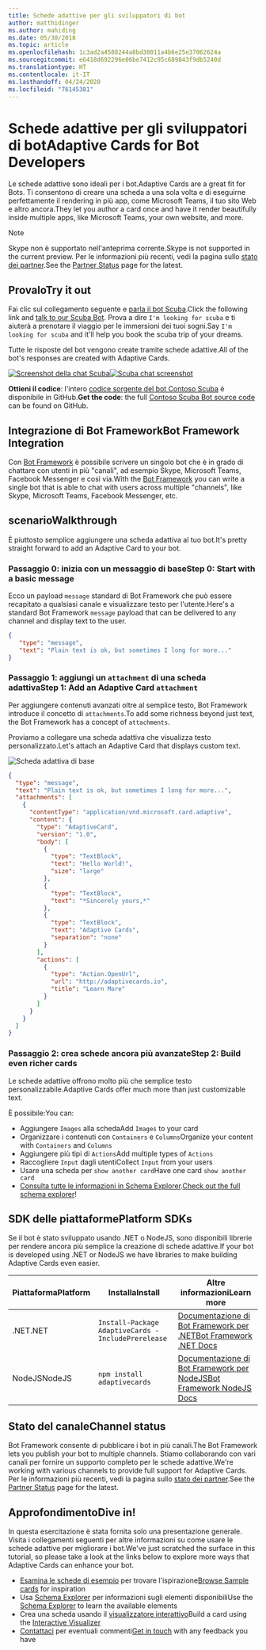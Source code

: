 ```yaml
---
title: Schede adattive per gli sviluppatori di bot
author: matthidinger
ms.author: mahiding
ms.date: 05/30/2018
ms.topic: article
ms.openlocfilehash: 1c3ad2a4588244a8bd30011a4b6e25e37062624a
ms.sourcegitcommit: e6418d692296e06be7412c95c689843f9db5240d
ms.translationtype: HT
ms.contentlocale: it-IT
ms.lasthandoff: 04/24/2020
ms.locfileid: "76145381"
---
```

# <a name="adaptive-cards-for-bot-developers"></a><span data-ttu-id="9e9db-102">Schede adattive per gli sviluppatori di bot</span><span class="sxs-lookup"><span data-stu-id="9e9db-102">Adaptive Cards for Bot Developers</span></span>

<span data-ttu-id="9e9db-103">Le schede adattive sono ideali per i bot.</span><span class="sxs-lookup"><span data-stu-id="9e9db-103">Adaptive Cards are a great fit for Bots.</span></span> <span data-ttu-id="9e9db-104">Ti consentono di creare una scheda a una sola volta e di eseguirne perfettamente il rendering in più app, come Microsoft Teams, il tuo sito Web e altro ancora.</span><span class="sxs-lookup"><span data-stu-id="9e9db-104">They let you author a card once and have it render beautifully inside multiple apps, like  Microsoft Teams, your own website, and more.</span></span>

> [!NOTE]
> <span data-ttu-id="9e9db-105">Skype non è supportato nell'anteprima corrente.</span><span class="sxs-lookup"><span data-stu-id="9e9db-105">Skype is not supported in the current preview.</span></span> <span data-ttu-id="9e9db-106">Per le informazioni più recenti, vedi la pagina sullo [stato dei partner](../resources/partners.md).</span><span class="sxs-lookup"><span data-stu-id="9e9db-106">See the [Partner Status](../resources/partners.md) page for the latest.</span></span>

## <a name="try-it-out"></a><span data-ttu-id="9e9db-107">Provalo</span><span class="sxs-lookup"><span data-stu-id="9e9db-107">Try it out</span></span>

<span data-ttu-id="9e9db-108">Fai clic sul collegamento seguente e [parla il bot Scuba](http://contososcubademo.azurewebsites.net/).</span><span class="sxs-lookup"><span data-stu-id="9e9db-108">Click the following link and [talk to our Scuba Bot](http://contososcubademo.azurewebsites.net/).</span></span> <span data-ttu-id="9e9db-109">Prova a dire `I'm looking for scuba` e ti aiuterà a prenotare il viaggio per le immersioni dei tuoi sogni.</span><span class="sxs-lookup"><span data-stu-id="9e9db-109">Say `I'm looking for scuba` and it'll help you book the scuba trip of your dreams.</span></span>  

<span data-ttu-id="9e9db-110">Tutte le risposte del bot vengono create tramite schede adattive.</span><span class="sxs-lookup"><span data-stu-id="9e9db-110">All of the bot's responses are created with Adaptive Cards.</span></span>

<span data-ttu-id="9e9db-111">[![Screenshot della chat Scuba](media/bots/scuba-chat.png)](http://contososcubademo.azurewebsites.net/)</span><span class="sxs-lookup"><span data-stu-id="9e9db-111">[![Scuba chat screenshot](media/bots/scuba-chat.png)](http://contososcubademo.azurewebsites.net/)</span></span>

<span data-ttu-id="9e9db-112">**Ottieni il codice**: l'intero [codice sorgente del bot Contoso Scuba](https://github.com/matthidinger/ContosoScubaBot
) è disponibile in GitHub.</span><span class="sxs-lookup"><span data-stu-id="9e9db-112">**Get the code**: the full [Contoso Scuba Bot source code](https://github.com/matthidinger/ContosoScubaBot
) can be found on GitHub.</span></span>


## <a name="bot-framework-integration"></a><span data-ttu-id="9e9db-113">Integrazione di Bot Framework</span><span class="sxs-lookup"><span data-stu-id="9e9db-113">Bot Framework Integration</span></span>

<span data-ttu-id="9e9db-114">Con [Bot Framework](https://dev.botframework.com/) è possibile scrivere un singolo bot che è in grado di chattare con utenti in più "canali", ad esempio Skype, Microsoft Teams, Facebook Messenger e così via.</span><span class="sxs-lookup"><span data-stu-id="9e9db-114">With the [Bot Framework](https://dev.botframework.com/) you can write a single bot that is able to chat with users across multiple "channels", like Skype, Microsoft Teams, Facebook Messenger, etc.</span></span>

## <a name="walkthrough"></a><span data-ttu-id="9e9db-115">scenario</span><span class="sxs-lookup"><span data-stu-id="9e9db-115">Walkthrough</span></span>

<span data-ttu-id="9e9db-116">È piuttosto semplice aggiungere una scheda adattiva al tuo bot.</span><span class="sxs-lookup"><span data-stu-id="9e9db-116">It's pretty straight forward to add an Adaptive Card to your bot.</span></span>

### <a name="step-0-start-with-a-basic-message"></a><span data-ttu-id="9e9db-117">Passaggio 0: inizia con un messaggio di base</span><span class="sxs-lookup"><span data-stu-id="9e9db-117">Step 0: Start with a basic message</span></span>

<span data-ttu-id="9e9db-118">Ecco un payload `message` standard di Bot Framework che può essere recapitato a qualsiasi canale e visualizzare testo per l'utente.</span><span class="sxs-lookup"><span data-stu-id="9e9db-118">Here's a standard Bot Framework `message` payload that can be delivered to any channel and display text to the user.</span></span>

```json
{
   "type": "message",
   "text": "Plain text is ok, but sometimes I long for more..."
}
```

### <a name="step-1-add-an-adaptive-card-attachment"></a><span data-ttu-id="9e9db-119">Passaggio 1: aggiungi un `attachment` di una scheda adattiva</span><span class="sxs-lookup"><span data-stu-id="9e9db-119">Step 1: Add an Adaptive Card `attachment`</span></span>

<span data-ttu-id="9e9db-120">Per aggiungere contenuti avanzati oltre al semplice testo, Bot Framework introduce il concetto di `attachments`.</span><span class="sxs-lookup"><span data-stu-id="9e9db-120">To add some richness beyond just text, the Bot Framework has a concept of `attachments`.</span></span> 

<span data-ttu-id="9e9db-121">Proviamo a collegare una scheda adattiva che visualizza testo personalizzato.</span><span class="sxs-lookup"><span data-stu-id="9e9db-121">Let's attach an Adaptive Card that displays custom text.</span></span>

![Scheda adattiva di base](media/bots/hello-adaptivecards.png)

```json
{
  "type": "message",
  "text": "Plain text is ok, but sometimes I long for more...",
  "attachments": [
    {
      "contentType": "application/vnd.microsoft.card.adaptive",
      "content": {
        "type": "AdaptiveCard",
        "version": "1.0",
        "body": [
          {
            "type": "TextBlock",
            "text": "Hello World!",
            "size": "large"
          },
          {
            "type": "TextBlock",
            "text": "*Sincerely yours,*"
          },
          {
            "type": "TextBlock",
            "text": "Adaptive Cards",
            "separation": "none"
          }
        ],
        "actions": [
          {
            "type": "Action.OpenUrl",
            "url": "http://adaptivecards.io",
            "title": "Learn More"
          }
        ]
      }
    }
  ]
}
```

### <a name="step-2-build-even-richer-cards"></a><span data-ttu-id="9e9db-123">Passaggio 2: crea schede ancora più avanzate</span><span class="sxs-lookup"><span data-stu-id="9e9db-123">Step 2: Build even richer cards</span></span> 

<span data-ttu-id="9e9db-124">Le schede adattive offrono molto più che semplice testo personalizzabile.</span><span class="sxs-lookup"><span data-stu-id="9e9db-124">Adaptive Cards offer much more than just customizable text.</span></span> 

<span data-ttu-id="9e9db-125">È possibile:</span><span class="sxs-lookup"><span data-stu-id="9e9db-125">You can:</span></span> 

* <span data-ttu-id="9e9db-126">Aggiungere `Images` alla scheda</span><span class="sxs-lookup"><span data-stu-id="9e9db-126">Add `Images` to your card</span></span>
* <span data-ttu-id="9e9db-127">Organizzare i contenuti con `Containers` e `Columns`</span><span class="sxs-lookup"><span data-stu-id="9e9db-127">Organize your content with `Containers` and `Columns`</span></span>
* <span data-ttu-id="9e9db-128">Aggiungere più tipi di `Actions`</span><span class="sxs-lookup"><span data-stu-id="9e9db-128">Add multiple types of `Actions`</span></span>
* <span data-ttu-id="9e9db-129">Raccogliere `Input` dagli utenti</span><span class="sxs-lookup"><span data-stu-id="9e9db-129">Collect `Input` from your users</span></span>
* <span data-ttu-id="9e9db-130">Usare una scheda per `show another card`</span><span class="sxs-lookup"><span data-stu-id="9e9db-130">Have one card `show another card`</span></span>
* <span data-ttu-id="9e9db-131">[Consulta tutte le informazioni in Schema Explorer](http://adaptivecards.io/explorer/).</span><span class="sxs-lookup"><span data-stu-id="9e9db-131">[Check out the full schema explorer](http://adaptivecards.io/explorer/)!</span></span> 

## <a name="platform-sdks"></a><span data-ttu-id="9e9db-132">SDK delle piattaforme</span><span class="sxs-lookup"><span data-stu-id="9e9db-132">Platform SDKs</span></span>

<span data-ttu-id="9e9db-133">Se il bot è stato sviluppato usando .NET o NodeJS, sono disponibili librerie per rendere ancora più semplice la creazione di schede adattive.</span><span class="sxs-lookup"><span data-stu-id="9e9db-133">If your bot is developed using .NET or NodeJS we have libraries to make building Adaptive Cards even easier.</span></span>

<span data-ttu-id="9e9db-134">Piattaforma</span><span class="sxs-lookup"><span data-stu-id="9e9db-134">Platform</span></span>|<span data-ttu-id="9e9db-135">Installa</span><span class="sxs-lookup"><span data-stu-id="9e9db-135">Install</span></span>|<span data-ttu-id="9e9db-136">Altre informazioni</span><span class="sxs-lookup"><span data-stu-id="9e9db-136">Learn more</span></span>
--------|-------|----------
<span data-ttu-id="9e9db-137">.NET</span><span class="sxs-lookup"><span data-stu-id="9e9db-137">.NET</span></span> | `Install-Package AdaptiveCards -IncludePrerelease` | [<span data-ttu-id="9e9db-138">Documentazione di Bot Framework per .NET</span><span class="sxs-lookup"><span data-stu-id="9e9db-138">Bot Framework .NET Docs</span></span>](https://docs.microsoft.com/bot-framework/dotnet/bot-builder-dotnet-add-rich-card-attachments)
<span data-ttu-id="9e9db-139">NodeJS</span><span class="sxs-lookup"><span data-stu-id="9e9db-139">NodeJS</span></span> | `npm install adaptivecards` | [<span data-ttu-id="9e9db-140">Documentazione di Bot Framework per NodeJS</span><span class="sxs-lookup"><span data-stu-id="9e9db-140">Bot Framework NodeJS Docs</span></span>](https://docs.microsoft.com/bot-framework/nodejs/bot-builder-nodejs-send-rich-cards)


## <a name="channel-status"></a><span data-ttu-id="9e9db-141">Stato del canale</span><span class="sxs-lookup"><span data-stu-id="9e9db-141">Channel status</span></span>

<span data-ttu-id="9e9db-142">Bot Framework consente di pubblicare i bot in più canali.</span><span class="sxs-lookup"><span data-stu-id="9e9db-142">The Bot Framework lets you publish your bot to multiple channels.</span></span> <span data-ttu-id="9e9db-143">Stiamo collaborando con vari canali per fornire un supporto completo per le schede adattive.</span><span class="sxs-lookup"><span data-stu-id="9e9db-143">We're working with various channels to provide full support for Adaptive Cards.</span></span> <span data-ttu-id="9e9db-144">Per le informazioni più recenti, vedi la pagina sullo [stato dei partner](../resources/partners.md).</span><span class="sxs-lookup"><span data-stu-id="9e9db-144">See the [Partner Status](../resources/partners.md) page for the latest.</span></span>


## <a name="dive-in"></a><span data-ttu-id="9e9db-145">Approfondimento</span><span class="sxs-lookup"><span data-stu-id="9e9db-145">Dive in!</span></span>

<span data-ttu-id="9e9db-146">In questa esercitazione è stata fornita solo una presentazione generale. Visita i collegamenti seguenti per altre informazioni su come usare le schede adattive per migliorare i bot.</span><span class="sxs-lookup"><span data-stu-id="9e9db-146">We've just scratched the surface in this tutorial, so please take a look at the links below to explore more ways that Adaptive Cards can enhance your bot.</span></span>

* <span data-ttu-id="9e9db-147">[Esamina le schede di esempio](http://adaptivecards.io/samples/) per trovare l'ispirazione</span><span class="sxs-lookup"><span data-stu-id="9e9db-147">[Browse Sample cards](http://adaptivecards.io/samples/) for inspiration</span></span>
* <span data-ttu-id="9e9db-148">Usa [Schema Explorer](http://adaptivecards.io/explorer) per informazioni sugli elementi disponibili</span><span class="sxs-lookup"><span data-stu-id="9e9db-148">Use the [Schema Explorer](http://adaptivecards.io/explorer) to learn the available elements</span></span>
* <span data-ttu-id="9e9db-149">Crea una scheda usando il [visualizzatore interattivo](http://adaptivecards.io/visualizer/index.html?hostApp=Skype)</span><span class="sxs-lookup"><span data-stu-id="9e9db-149">Build a card using the [Interactive Visualizer](http://adaptivecards.io/visualizer/index.html?hostApp=Skype)</span></span>
* <span data-ttu-id="9e9db-150">[Contattaci](http://adaptivecards.io/connect) per eventuali commenti</span><span class="sxs-lookup"><span data-stu-id="9e9db-150">[Get in touch](http://adaptivecards.io/connect) with any feedback you have</span></span>

